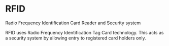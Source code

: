 # RFID
Radio Frequency Identification Card Reader and Security system

RFID uses Radio Frequency Identification Tag Card technology. 
This acts as a security system by allowing entry to registered card holders only.
